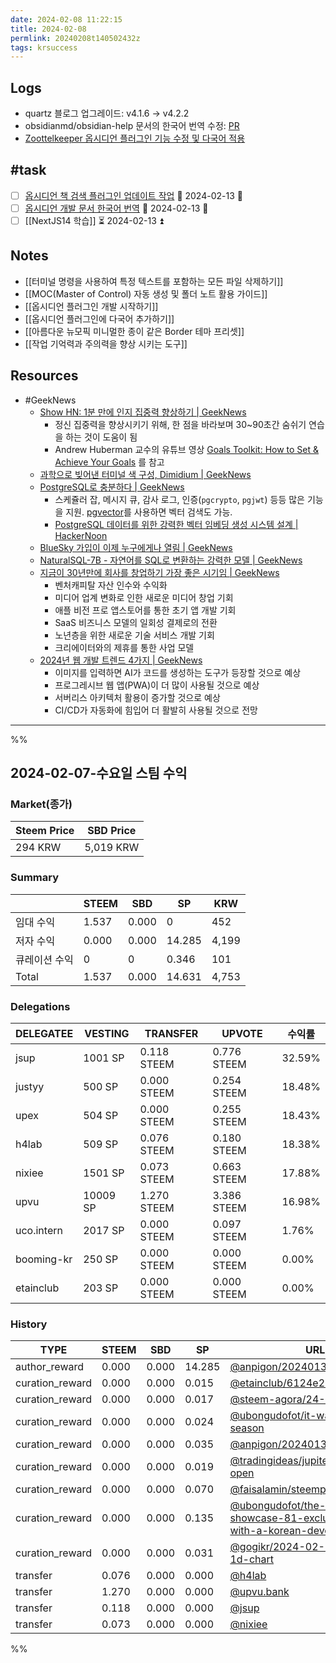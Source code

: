 ```yaml
---
date: 2024-02-08 11:22:15
title: 2024-02-08
permlink: 20240208t140502432z
tags: krsuccess
---
```


## Logs
- quartz 블로그 업그레이드: v4.1.6 → v4.2.2
- obsidianmd/obsidian-help 문서의 한국어 번역 수정: [PR](https://github.com/obsidianmd/obsidian-help/pull/675)
- [Zoottelkeeper 옵시디언 플러그인 기능 수정 및 다국어 적용](https://github.com/anpigon/zoottelkeeper-obsidian-plugin)

## #task
- [ ] [옵시디언 책 검색 플러그인 업데이트 작업](https://github.com/anpigon/obsidian-book-search-plugin/tree/upgrade) 📅 2024-02-13  🔼 
- [ ] [옵시디언 개발 문서 한국어 번역](https://github.com/anpigon/obsidian-developer-docs) 📅 2024-02-13  🔼 
- [ ] [[NextJS14 학습]]  ⏳ 2024-02-13  ⏫ 

## Notes
- [[터미널 명령을 사용하여 특정 텍스트를 포함하는 모든 파일 삭제하기]]
- [[MOC(Master of Control) 자동 생성 및 폴더 노트 활용 가이드]]
- [[옵시디언 플러그인 개발 시작하기]]
- [[옵시디언 플러그인에 다국어 추가하기]]
- [[아름다운 뉴모픽 미니멀한 종이 같은 Border 테마 프리셋]]
- [[작업 기억력과 주의력을 향상 시키는 도구]]

## Resources
- #GeekNews 
	- [Show HN: 1분 만에 인지 집중력 향상하기  | GeekNews](https://news.hada.io/topic?id=13256)
		- 정신 집중력을 향상시키기 위해, 한 점을 바라보며 30~90초간 숨쉬기 연습을 하는 것이 도움이 됨
		- Andrew Huberman 교수의 유튜브 영상 [Goals Toolkit: How to Set & Achieve Your Goals](https://www.youtube.com/watch?v=CrtR12PBKb0&t=3367s) 를 참고
	- [과학으로 빚어낸 터미널 색 구성, Dimidium | GeekNews](https://news.hada.io/topic?id=13250)
	- [PostgreSQL로 충분하다 | GeekNews](https://news.hada.io/topic?id=13231)
		- 스케쥴러 잡, 메시지 큐, 감사 로그, 인증(`pgcrypto`, `pgjwt`) 등등 많은 기능을 지원.  [pgvector](https://github.com/pgvector/pgvector)를 사용하면 벡터 검색도 가능.
		- [PostgreSQL 데이터를 위한 강력한 벡터 임베딩 생성 시스템 설계 | HackerNoon](https://hackernoon.com/ko/PostgreSQL-%EB%8D%B0%EC%9D%B4%ED%84%B0%EB%A5%BC-%EC%9C%84%ED%95%9C-%EA%B0%95%EB%A0%A5%ED%95%9C-%EB%B2%A1%ED%84%B0-%EC%9E%84%EB%B2%A0%EB%94%A9-%EC%83%9D%EC%84%B1-%EC%8B%9C%EC%8A%A4%ED%85%9C-%EC%84%A4%EA%B3%84)
	- [BlueSky 가입이 이제 누구에게나 열림 | GeekNews](https://news.hada.io/topic?id=13253)
	- [NaturalSQL-7B - 자연어를 SQL로 변환하는 강력한 모델  | GeekNews](https://news.hada.io/topic?id=13238)
	- [지금이 30년만에 회사를 창업하기 가장 좋은 시기임 | GeekNews](https://news.hada.io/topic?id=13205)
		- 벤처캐피탈 자산 인수와 수익화
		- 미디어 업계 변화로 인한 새로운 미디어 창업 기회 
		- 애플 비전 프로 앱스토어를 통한 초기 앱 개발 기회
		- SaaS 비즈니스 모델의 일회성 결제로의 전환
		- 노년층을 위한 새로운 기술 서비스 개발 기회
		- 크리에이터와의 제휴를 통한 사업 모델
	- [2024년 웹 개발 트렌드 4가지 | GeekNews](https://news.hada.io/topic?id=13246)
		- 이미지를 입력하면 AI가 코드를 생성하는 도구가 등장할 것으로 예상
		- 프로그레시브 웹 앱(PWA)이 더 많이 사용될 것으로 예상
		- 서버리스 아키텍처 활용이 증가할 것으로 예상
		- CI/CD가 자동화에 힘입어 더 활발히 사용될 것으로 전망
	

---
%%

## 2024-02-07-수요일 스팀 수익

### Market(종가)
| Steem Price | SBD Price |
| --- | --- |
| 294 KRW | 5,019 KRW |

### Summary
| | STEEM | SBD | SP | KRW |
| --- | --- | --- | --- |--- |
| 임대 수익 | 1.537 | 0.000 | 0 | 452 |
| 저자 수익 | 0.000 | 0.000 | 14.285 | 4,199 |
| 큐레이션 수익 | 0 | 0 | 0.346 | 101 |
| Total | 1.537 | 0.000 | 14.631 | 4,753 |

### Delegations
| DELEGATEE | VESTING | TRANSFER | UPVOTE | 수익률 |
| --- | --- | --- | --- | --- |
| jsup | 1001 SP | 0.118 STEEM | 0.776 STEEM | 32.59% |
| justyy | 500 SP | 0.000 STEEM | 0.254 STEEM | 18.48% |
| upex | 504 SP | 0.000 STEEM | 0.255 STEEM | 18.43% |
| h4lab | 509 SP | 0.076 STEEM | 0.180 STEEM | 18.38% |
| nixiee | 1501 SP | 0.073 STEEM | 0.663 STEEM | 17.88% |
| upvu | 10009 SP | 1.270 STEEM | 3.386 STEEM | 16.98% |
| uco.intern | 2017 SP | 0.000 STEEM | 0.097 STEEM | 1.76% |
| booming-kr | 250 SP | 0.000 STEEM | 0.000 STEEM | 0.00% |
| etainclub | 203 SP | 0.000 STEEM | 0.000 STEEM | 0.00% |

### History
| TYPE | STEEM | SBD | SP | URL |
| --- | --- | --- | --- | --- |
| author_reward | 0.000 | 0.000 | 14.285 | [@anpigon/20240131t114705460z](https://steemit.com/@anpigon/20240131t114705460z) |
| curation_reward | 0.000 | 0.000 | 0.015 | [@etainclub/6124e2-ai](https://steemit.com/@etainclub/6124e2-ai) |
| curation_reward | 0.000 | 0.000 | 0.017 | [@steem-agora/24-1-31](https://steemit.com/@steem-agora/24-1-31) |
| curation_reward | 0.000 | 0.000 | 0.024 | [@ubongudofot/it-was-a-sick-season](https://steemit.com/@ubongudofot/it-was-a-sick-season) |
| curation_reward | 0.000 | 0.000 | 0.035 | [@anpigon/20240131t114705460z](https://steemit.com/@anpigon/20240131t114705460z) |
| curation_reward | 0.000 | 0.000 | 0.019 | [@tradingideas/jupiter-claim-page-open](https://steemit.com/@tradingideas/jupiter-claim-page-open) |
| curation_reward | 0.000 | 0.000 | 0.070 | [@faisalamin/steempro-x-nextauth](https://steemit.com/@faisalamin/steempro-x-nextauth) |
| curation_reward | 0.000 | 0.000 | 0.135 | [@ubongudofot/the-interview-showcase-81-exclusive-talk-with-a-korean-developer-blogger](https://steemit.com/@ubongudofot/the-interview-showcase-81-exclusive-talk-with-a-korean-developer-blogger) |
| curation_reward | 0.000 | 0.000 | 0.031 | [@gogikr/2024-02-01-btcusdt-1d-chart](https://steemit.com/@gogikr/2024-02-01-btcusdt-1d-chart) |
| transfer | 0.076 | 0.000 | 0.000 | [@h4lab](https://steemit.com/@h4lab) |
| transfer | 1.270 | 0.000 | 0.000 | [@upvu.bank](https://steemit.com/@upvu.bank) |
| transfer | 0.118 | 0.000 | 0.000 | [@jsup](https://steemit.com/@jsup) |
| transfer | 0.073 | 0.000 | 0.000 | [@nixiee](https://steemit.com/@nixiee) |

%%
